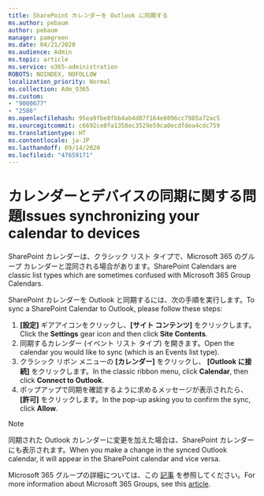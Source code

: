 ```yaml
---
title: SharePoint カレンダーを Outlook に同期する
ms.author: pebaum
author: pebaum
manager: pamgreen
ms.date: 04/21/2020
ms.audience: Admin
ms.topic: article
ms.service: o365-administration
ROBOTS: NOINDEX, NOFOLLOW
localization_priority: Normal
ms.collection: Adm_O365
ms.custom:
- "9000677"
- "2586"
ms.openlocfilehash: 95ea9fbe0fbb4ab4d07f164e6096cc7985a72ac5
ms.sourcegitcommit: c6692ce0fa1358ec3529e59ca0ecdfdea4cdc759
ms.translationtype: HT
ms.contentlocale: ja-JP
ms.lasthandoff: 09/14/2020
ms.locfileid: "47659171"
---
```

# <a name="issues-synchronizing-your-calendar-to-devices"></a><span data-ttu-id="82e9f-102">カレンダーとデバイスの同期に関する問題</span><span class="sxs-lookup"><span data-stu-id="82e9f-102">Issues synchronizing your calendar to devices</span></span>

<span data-ttu-id="82e9f-103">SharePoint カレンダーは、クラシック リスト タイプで、Microsoft 365 のグループ カレンダーと混同される場合があります。</span><span class="sxs-lookup"><span data-stu-id="82e9f-103">SharePoint Calendars are classic list types which are sometimes confused with Microsoft 365 Group Calendars.</span></span>

<span data-ttu-id="82e9f-104">SharePoint カレンダーを Outlook と同期するには、次の手順を実行します。</span><span class="sxs-lookup"><span data-stu-id="82e9f-104">To sync a SharePoint Calendar to Outlook, please follow these steps:</span></span>

1. <span data-ttu-id="82e9f-105">**[設定]** ギアアイコンをクリックし、**[サイト コンテンツ]** をクリックします。</span><span class="sxs-lookup"><span data-stu-id="82e9f-105">Click the **Settings** gear icon and then click **Site Contents**.</span></span>
2. <span data-ttu-id="82e9f-106">同期するカレンダー (イベント リスト タイプ) を開きます。</span><span class="sxs-lookup"><span data-stu-id="82e9f-106">Open the calendar you would like to sync (which is an Events list type).</span></span>
3. <span data-ttu-id="82e9f-107">クラシック リボン メニューの **[カレンダー]** をクリックし、 **[Outlook に接続]** をクリックします。</span><span class="sxs-lookup"><span data-stu-id="82e9f-107">In the classic ribbon menu, click **Calendar**, then click **Connect to Outlook**.</span></span>
4. <span data-ttu-id="82e9f-108">ポップアップで同期を確認するように求めるメッセージが表示されたら、**[許可]** をクリックします。</span><span class="sxs-lookup"><span data-stu-id="82e9f-108">In the pop-up asking you to confirm the sync, click **Allow**.</span></span>

>[!Note]
> <span data-ttu-id="82e9f-109">同期された Outlook カレンダーに変更を加えた場合は、SharePoint カレンダーにも表示されます。</span><span class="sxs-lookup"><span data-stu-id="82e9f-109">When you make a change in the synced Outlook calendar, it will appear in the SharePoint calendar and vice versa.</span></span>

<span data-ttu-id="82e9f-110">Microsoft 365 グループの詳細については、この [記事](https://support.office.com/article/Learn-about-Office-365-groups-b565caa1-5c40-40ef-9915-60fdb2d97fa2) を参照してください。</span><span class="sxs-lookup"><span data-stu-id="82e9f-110">For more information about Microsoft 365 Groups, see this [article](https://support.office.com/article/Learn-about-Office-365-groups-b565caa1-5c40-40ef-9915-60fdb2d97fa2).</span></span>
